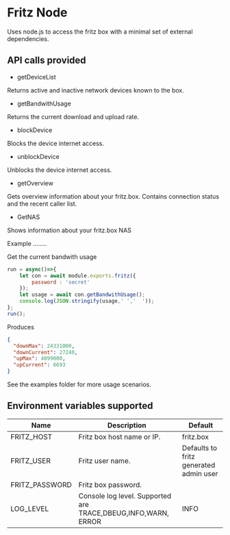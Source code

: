Fritz Node
======================================
Uses node.js to access the fritz box with a minimal set of external dependencies. 
 

API calls provided
------------------

- getDeviceList

Returns active and inactive network devices known to the box.

- getBandwithUsage

Returns the current download and upload rate.

- blockDevice

Blocks the device internet access.

- unblockDevice

Unblocks the device internet access.

- getOverview

Gets overview information about your fritz.box.
Contains connection status and the recent caller list.

- GetNAS

Shows information about your fritz.box NAS

Example
........

Get the current bandwith usage

```javascript
run = async()=>{
    let con = await module.exports.fritz({
        password : 'secret'
    });
    let usage = await con.getBandwithUsage();
    console.log(JSON.stringify(usage,' ','  '));
};
run();
```

Produces
```json
{
  "downMax": 24331000,
  "downCurrent": 27240,
  "upMax": 4899000,
  "upCurrent": 6693
}
```

See the examples folder for more usage scenarios.


Environment variables supported
-------------------------------

| Name       | Description | Default
|------------|-------------|---------
| FRITZ_HOST | Fritz box host name or IP. | fritz.box
| FRITZ_USER | Fritz user name. | Defaults to fritz generated admin user
| FRITZ_PASSWORD | Fritz box password. 
| LOG_LEVEL | Console log level. Supported are TRACE,DBEUG,INFO,WARN, ERROR | INFO